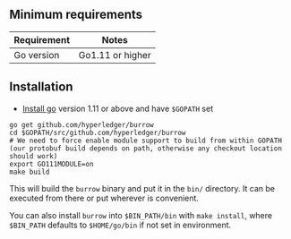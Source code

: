 ## Minimum requirements

Requirement|Notes
---|---
Go version | Go1.11 or higher

## Installation

- [Install go](https://golang.org/doc/install) version 1.11 or above and have `$GOPATH` set

```
go get github.com/hyperledger/burrow
cd $GOPATH/src/github.com/hyperledger/burrow
# We need to force enable module support to build from within GOPATH (our protobuf build depends on path, otherwise any checkout location should work)
export GO111MODULE=on
make build
```

This will build the `burrow` binary and put it in the `bin/` directory. It can be executed from there or put wherever is convenient.

You can also install `burrow` into `$BIN_PATH/bin` with `make install`, where `$BIN_PATH` defaults to `$HOME/go/bin`
if not set in environment.

